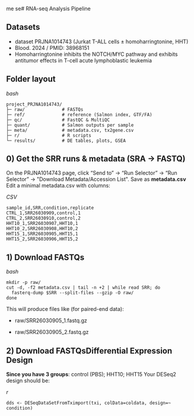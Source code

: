 me se# RNA-seq Analysis Pipeline
## Datasets
- dataset PRJNA1014743 (Jurkat T-ALL cells ± homoharringtonine, HHT)
- Blood. 2024 /  PMID: 38968151
- Homoharringtonine inhibits the NOTCH/MYC pathway and exhibits antitumor effects in T-cell acute lymphoblastic leukemia

## Folder layout
*bash*
~~~
project_PRJNA1014743/
├─ raw/              # FASTQs
├─ ref/              # reference (Salmon index, GTF/FA)
├─ qc/               # FastQC & MultiQC
├─ quant/            # Salmon outputs per sample
├─ meta/             # metadata.csv, tx2gene.csv
├─ r/                # R scripts
└─ results/          # DE tables, plots, GSEA
~~~
## 0) Get the SRR runs & metadata (SRA → FASTQ)
On the PRJNA1014743 page, click “Send to” → “Run Selector” → “Run Selector” → "Download Metadata/Accession List". 
Save as **metadata.csv**
Edit a minimal metadata.csv with columns:

*CSV*
~~~
sample_id,SRR,condition,replicate
CTRL_1,SRR26030909,control,1
CTRL_2,SRR26030910,control,2
HHT10_1,SRR26030907,HHT10,1
HHT10_2,SRR26030908,HHT10,2
HHT15_1,SRR26030905,HHT15,1
HHT15_2,SRR26030906,HHT15,2
~~~
## 1) Download FASTQs
*bash*
~~~
mkdir -p raw/
cut -d, -f2 metadata.csv | tail -n +2 | while read SRR; do
  fasterq-dump $SRR --split-files --gzip -O raw/
done
~~~
This will produce files like (for paired-end data):

- raw/SRR26030905_1.fastq.gz

- raw/SRR26030905_2.fastq.gz

## 2) Download FASTQsDifferential Expression Design
**Since you have 3 groups**: control (PBS); HHT10; HHT15
Your DESeq2 design should be:

*r*
~~~
dds <- DESeqDataSetFromTximport(txi, colData=coldata, design=~ condition)
~~~

















